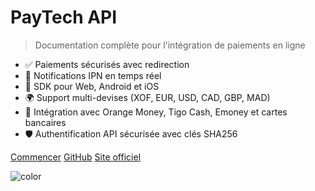 # PayTech API

> Documentation complète pour l'intégration de paiements en ligne

- ✅ Paiements sécurisés avec redirection
- 🔄 Notifications IPN en temps réel  
- 📱 SDK pour Web, Android et iOS
- 🌍 Support multi-devises (XOF, EUR, USD, CAD, GBP, MAD)
- 🏦 Intégration avec Orange Money, Tigo Cash, Emoney et cartes bancaires
- 🛡️ Authentification API sécurisée avec clés SHA256

[Commencer](#introduction)
[GitHub](https://github.com/paytech-sn)
[Site officiel](https://paytech.sn)

![color](#f0f0f0)

